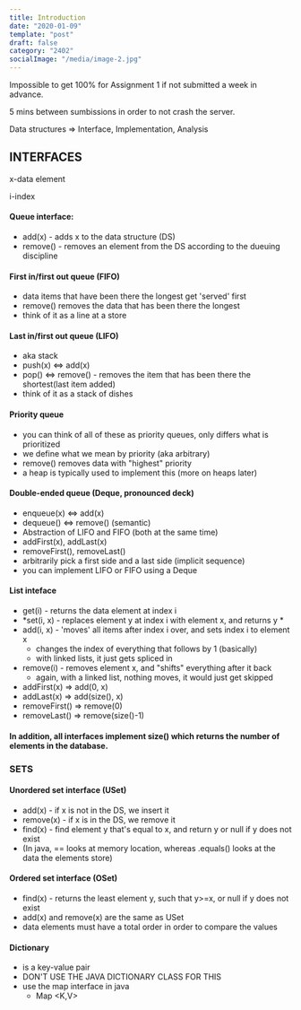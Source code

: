 ```yaml
---
title: Introduction
date: "2020-01-09"
template: "post"
draft: false 
category: "2402"
socialImage: "/media/image-2.jpg"
---
```


Impossible to get 100% for Assignment 1 if not submitted a week in advance.

5 mins between sumbissions in order to not crash the server.

Data structures => Interface, Implementation, Analysis

## INTERFACES

x-data element

i-index

#### Queue interface:
- add(x) - adds x to the data structure (DS)
- remove() - removes an element from the DS according to the dueuing discipline

#### First in/first out queue (FIFO)
- data items that have been there the longest get 'served' first
- remove() removes the data that has been there the longest
- think of it as a line at a store

#### Last in/first out queue (LIFO)
- aka stack
- push(x) <=> add(x)
- pop() <=> remove() - removes the item that has been there the shortest(last item added)
- think of it as a stack of dishes

#### Priority queue
- you can think of all of these as priority queues, only differs what is prioritized
- we define what we mean by priority (aka arbitrary)
- remove() removes data with "highest" priority
- a heap is typically used to implement this (more on heaps later)

#### Double-ended queue (Deque, pronounced deck)
- enqueue(x) <=> add(x)
- dequeue() <=> remove() (semantic)
- Abstraction of LIFO and FIFO (both at the same time)
- addFirst(x), addLast(x)
- removeFirst(), removeLast()
- arbitrarily pick a first side and a last side (implicit sequence)
- you can implement LIFO or FIFO using a Deque

#### List inteface
- get(i) - returns the data element at index i
- *set(i, x) - replaces element y at index i with element x, and returns y *
- add(i, x) - 'moves' all items after index i over, and sets index i to element x
  - changes the index of everything that follows by 1 (basically)
  - with linked lists, it just gets spliced in
- remove(i) - removes element x, and "shifts" everything after it back
  - again, with a linked list, nothing moves, it would just get skipped
- addFirst(x) => add(0, x)
- addLast(x) => add(size(), x)
- removeFirst() => remove(0)
- removeLast() => remove(size()-1)

#### In addition, all interfaces implement size() which returns the number of elements in the database.

### SETS

#### Unordered set interface (USet)
- add(x) - if x is not in the DS, we insert it
- remove(x) - if x is in the DS, we remove it
- find(x) - find element y that's equal to x, and return y or null if y does not exist
- (In java, == looks at memory location, whereas .equals() looks at the data the elements store)

#### Ordered set interface (OSet)
- find(x) - returns the least element y, such that y>=x, or null if y does not exist
- add(x) and remove(x) are the same as USet
- data elements must have a total order in order to compare the values

#### Dictionary 
- is a key-value pair
- DON'T USE THE JAVA DICTIONARY CLASS FOR THIS
- use the map interface in java
  - Map <K,V>
